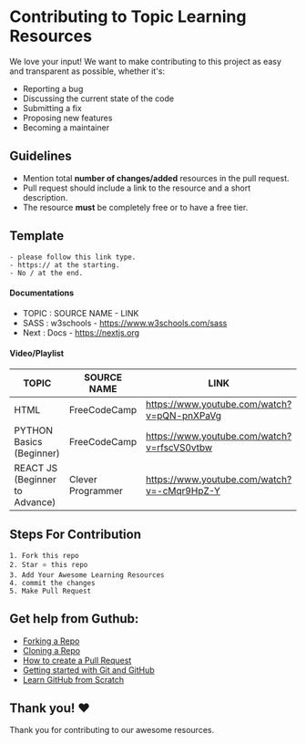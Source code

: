 # Contributing to Topic Learning Resources
We love your input! We want to make contributing to this project as easy and transparent as possible, whether it's:

- Reporting a bug
- Discussing the current state of the code
- Submitting a fix
- Proposing new features
- Becoming a maintainer

## Guidelines

- Mention total **number of changes/added** resources in the pull request.
- Pull request should include a link to the resource and a short description.
- The resource **must** be completely free or to have a free tier.

## Template
    - please follow this link type.
    - https:// at the starting.
    - No / at the end.
    
#### Documentations
- TOPIC : SOURCE NAME - LINK
- SASS  : w3schools   - https://www.w3schools.com/sass
- Next  : Docs        - https://nextjs.org

#### Video/Playlist
| TOPIC                          | SOURCE NAME       | LINK                                        |
| ------------------------------ | ----------------- | ------------------------------------------- |
| HTML                           | FreeCodeCamp      | https://www.youtube.com/watch?v=pQN-pnXPaVg |
| PYTHON Basics (Beginner)       | FreeCodeCamp      | https://www.youtube.com/watch?v=rfscVS0vtbw |
| REACT JS (Beginner to Advance) | Clever Programmer | https://www.youtube.com/watch?v=-cMqr9HpZ-Y |

## Steps For Contribution

    1. Fork this repo
    2. Star ⭐ this repo
    3. Add Your Awesome Learning Resources
    4. commit the changes
    5. Make Pull Request


## Get help from Guthub:

- [Forking a Repo](https://help.github.com/en/github/getting-started-with-github/fork-a-repo)
- [Cloning a Repo](https://help.github.com/en/desktop/contributing-to-projects/creating-an-issue-or-pull-request)
- [How to create a Pull Request](https://opensource.com/article/19/7/create-pull-request-github)
- [Getting started with Git and GitHub](https://towardsdatascience.com/getting-started-with-git-and-github-6fcd0f2d4ac6)
- [Learn GitHub from Scratch](https://lab.github.com/githubtraining/introduction-to-github)


## Thank you! ❤️
Thank you for contributing to our awesome resources.

